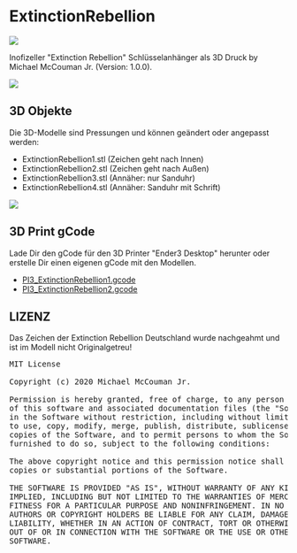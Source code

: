 # ExtinctionRebellion
<img src="https://raw.githubusercontent.com/McCouman/ExtinctionRebellion/master/er.png"/>

Inofizeller "Extinction Rebellion" Schlüsselanhänger als 3D Druck by Michael McCouman Jr. (Version: 1.0.0).

<img src="https://raw.githubusercontent.com/McCouman/ExtinctionRebellion/master/DruckER.jpg"/>

## 3D Objekte

Die 3D-Modelle sind Pressungen und können geändert oder angepasst werden:
- ExtinctionRebellion1.stl (Zeichen geht nach Innen)
- ExtinctionRebellion2.stl (Zeichen geht nach Außen)
- ExtinctionRebellion3.stl (Annäher: nur Sanduhr)
- ExtinctionRebellion4.stl (Annäher: Sanduhr mit Schrift)

<img src="https://raw.githubusercontent.com/McCouman/ExtinctionRebellion/master/Screenshot.png"/>

## 3D Print gCode

Lade Dir den gCode für den 3D Printer "Ender3 Desktop" herunter oder erstelle Dir einen eigenen gCode mit den Modellen.
- <a href="https://github.com/McCouman/ExtinctionRebellion/raw/master/PI3_ExtinctionRebellion1.gcode">PI3_ExtinctionRebellion1.gcode</a>
- <a href="https://github.com/McCouman/ExtinctionRebellion/raw/master/PI3_ExtinctionRebellion2.gcode">PI3_ExtinctionRebellion2.gcode</a>

## LIZENZ

Das Zeichen der Extinction Rebellion Deutschland wurde nachgeahmt und ist im Modell nicht Originalgetreu!
<pre>
MIT License

Copyright (c) 2020 Michael McCouman Jr.

Permission is hereby granted, free of charge, to any person obtaining a copy
of this software and associated documentation files (the "Software"), to deal
in the Software without restriction, including without limitation the rights
to use, copy, modify, merge, publish, distribute, sublicense, and/or sell
copies of the Software, and to permit persons to whom the Software is
furnished to do so, subject to the following conditions:

The above copyright notice and this permission notice shall be included in all
copies or substantial portions of the Software.

THE SOFTWARE IS PROVIDED "AS IS", WITHOUT WARRANTY OF ANY KIND, EXPRESS OR
IMPLIED, INCLUDING BUT NOT LIMITED TO THE WARRANTIES OF MERCHANTABILITY,
FITNESS FOR A PARTICULAR PURPOSE AND NONINFRINGEMENT. IN NO EVENT SHALL THE
AUTHORS OR COPYRIGHT HOLDERS BE LIABLE FOR ANY CLAIM, DAMAGES OR OTHER
LIABILITY, WHETHER IN AN ACTION OF CONTRACT, TORT OR OTHERWISE, ARISING FROM,
OUT OF OR IN CONNECTION WITH THE SOFTWARE OR THE USE OR OTHER DEALINGS IN THE
SOFTWARE.
</pre>
